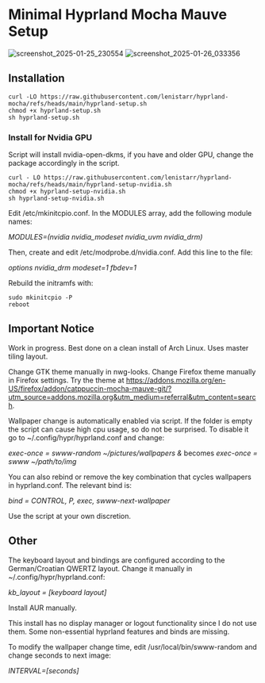 # Minimal Hyprland Mocha Mauve Setup
![screenshot_2025-01-25_230554](https://github.com/user-attachments/assets/5795174c-0954-41e8-839e-b3b48ff0d6bb) ![screenshot_2025-01-26_033356](https://github.com/user-attachments/assets/5b9003d1-9b0d-424a-a77e-90400656f4f2)

## Installation
```
curl -LO https://raw.githubusercontent.com/lenistarr/hyprland-mocha/refs/heads/main/hyprland-setup.sh
chmod +x hyprland-setup.sh
sh hyprland-setup.sh
```
### Install for Nvidia GPU
Script will install nvidia-open-dkms, if you have and older GPU, change the package accordingly in the script. 
```
curl - LO https://raw.githubusercontent.com/lenistarr/hyprland-mocha/refs/heads/main/hyprland-setup-nvidia.sh
chmod +x hyprland-setup-nvidia.sh
sh hyprland-setup-nvidia.sh
```
Edit /etc/mkinitcpio.conf. In the MODULES array, add the following module names: 

<i>MODULES=(nvidia nvidia_modeset nvidia_uvm nvidia_drm)</i>

Then, create and edit /etc/modprobe.d/nvidia.conf. Add this line to the file: 

<i>options nvidia_drm modeset=1 fbdev=1</i>

Rebuild the initramfs with: 
```
sudo mkinitcpio -P
reboot
```

## Important Notice
Work in progress. Best done on a clean install of Arch Linux. Uses master tiling layout. 

Change GTK theme manually in nwg-looks. Change Firefox theme manually in Firefox settings. Try the theme at https://addons.mozilla.org/en-US/firefox/addon/catppuccin-mocha-mauve-git/?utm_source=addons.mozilla.org&utm_medium=referral&utm_content=search.

Wallpaper change is automatically enabled via script. If the folder is empty the script can cause high cpu usage, so do not be surprised. To disable it go to ~/.config/hypr/hyprland.conf and change:

<i>exec-once = swww-random ~/pictures/wallpapers &</i> becomes <i>exec-once = swww ~/path/to/img</i>

You can also rebind or remove the key combination that cycles wallpapers in hyprland.conf. The relevant bind is:

<i>bind = CONTROL,         P,          exec,                   swww-next-wallpaper</i>

Use the script at your own discretion.

## Other 
The keyboard layout and bindings are configured according to the German/Croatian QWERTZ layout. Change it manually in ~/.config/hypr/hyprland.conf:

<i>kb_layout = [keyboard layout]</i>

Install AUR manually.

This install has no display manager or logout functionality since I do not use them. Some non-essential hyprland features and binds are missing. 

To modify the wallpaper change time,  edit /usr/local/bin/swww-random and change seconds to next image:

<i>INTERVAL=[seconds]</i>
